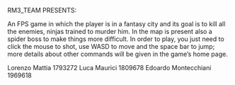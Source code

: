 RM3_TEAM PRESENTS: 

An FPS game in which the player is in a fantasy city and its goal is to kill all the enemies, ninjas trained to murder him. In the map is present also a spider boss to make things more difficult. In order to play, you just need to click the mouse to shot, use WASD to move and the space bar to jump; more details about other commands will be given in the game’s home page.

Lorenzo Mattia 1793272
Luca Maurici 1809678
Edoardo Montecchiani 1969618
